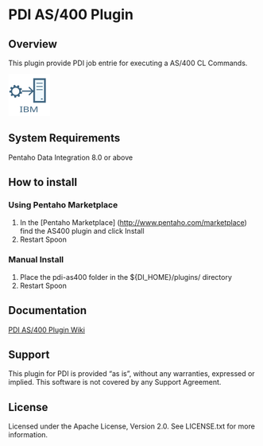 # PDI AS/400 Plugin #


## Overview

This plugin provide PDI job entrie for executing a AS/400 CL Commands.

![Image](https://github.com/nadment/pdi-as400/blob/master/core/src/main/resources/as400command.svg)

## System Requirements

Pentaho Data Integration 8.0 or above

## How to install #

### Using Pentaho Marketplace

1. In the [Pentaho Marketplace] (http://www.pentaho.com/marketplace) find the AS400 plugin and click Install
2. Restart Spoon

### Manual Install

1. Place the pdi-as400 folder in the ${DI\_HOME}/plugins/ directory
2. Restart Spoon

## Documentation

[PDI AS/400 Plugin Wiki](https://github.com/nadment/pdi-as400/wiki)

## Support

This plugin for PDI is provided “as is”, without any warranties, expressed or implied. This software is not covered by any Support Agreement.

## License

Licensed under the Apache License, Version 2.0. See LICENSE.txt for more information.


